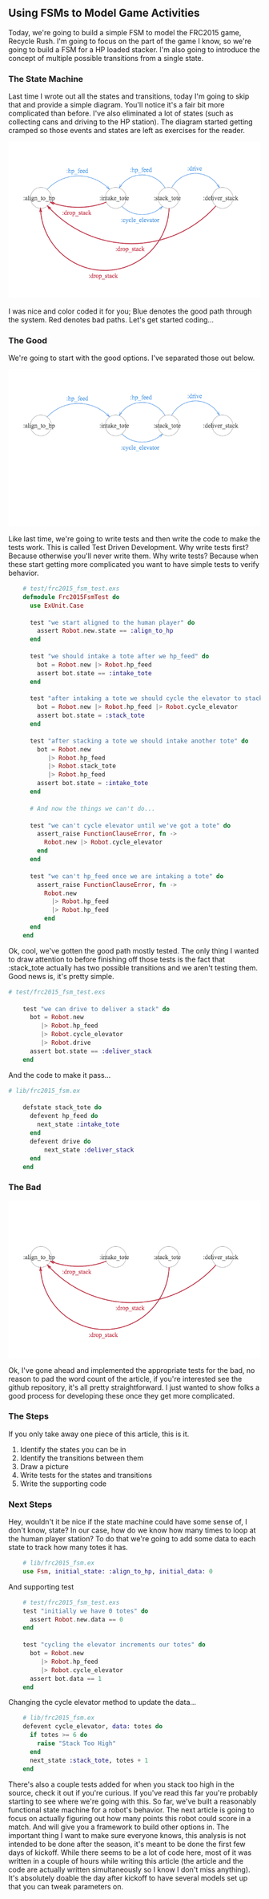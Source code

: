 ## Using FSMs to Model Game Activities

Today, we're going to build a simple FSM to model the FRC2015 game, Recycle Rush. I'm going to focus on the part of the game I know, so we're going to build a FSM for a HP loaded stacker. I'm also going to introduce the concept of multiple possible transitions from a single state.

### The State Machine
Last time I wrote out all the states and transitions, today I'm going to skip that and provide a simple diagram. You'll notice it's a fair bit more complicated than before. I've also eliminated a lot of states (such as collecting cans and driving  to the HP station). The diagram started getting cramped so those events and states are left as exercises for the reader.

![](resources/img/fsm.png)

I was nice and color coded it for you; Blue denotes the good path through the system. Red denotes bad paths. Let's get started coding...


### The Good
We're going to start with the good options. I've separated those out below.

![](resources/img/good.png)

Like last time, we're going to write tests and then write the code to make the tests work. This is called Test Driven Development. Why write tests first? Because otherwise you'll never write them. Why write tests? Because when these start getting more complicated you want to have simple tests to verify behavior.

```elixir
    # test/frc2015_fsm_test.exs
    defmodule Frc2015FsmTest do
      use ExUnit.Case

      test "we start aligned to the human player" do
        assert Robot.new.state == :align_to_hp
      end

      test "we should intake a tote after we hp_feed" do
        bot = Robot.new |> Robot.hp_feed
        assert bot.state == :intake_tote
      end

      test "after intaking a tote we should cycle the elevator to stack the tote" do
        bot = Robot.new |> Robot.hp_feed |> Robot.cycle_elevator
        assert bot.state = :stack_tote
      end

      test "after stacking a tote we should intake another tote" do
        bot = Robot.new
           |> Robot.hp_feed
           |> Robot.stack_tote
           |> Robot.hp_feed
        assert bot.state = :intake_tote
      end

      # And now the things we can't do...

      test "we can't cycle elevator until we've got a tote" do
        assert_raise FunctionClauseError, fn ->
          Robot.new |> Robot.cycle_elevator
        end
      end

      test "we can't hp_feed once we are intaking a tote" do
        assert_raise FunctionClauseError, fn ->
          Robot.new
            |> Robot.hp_feed
            |> Robot.hp_feed
          end
      end
    end


```

Ok, cool, we've gotten the good path mostly tested. The only thing I wanted to draw attention to before finishing off those tests is the fact that :stack_tote actually has two possible transitions and we aren't testing them. Good news is, it's pretty simple.

``` elixir
# test/frc2015_fsm_test.exs

    test "we can drive to deliver a stack" do
      bot = Robot.new
         |> Robot.hp_feed
         |> Robot.cycle_elevator
         |> Robot.drive
      assert bot.state == :deliver_stack
    end
```

And the code to make it pass...

```elixir
# lib/frc2015_fsm.ex

    defstate stack_tote do
      defevent hp_feed do
        next_state :intake_tote
      end
      defevent drive do
          next_state :deliver_stack
      end
    end
```

### The Bad

![](resources/img/bad.png)


Ok, I've gone ahead and implemented the appropriate tests for the bad, no reason to pad the word count of the article, if you're interested see the github repository, it's all pretty straightforward. I just wanted to show folks a good process for developing these once they get more complicated.


### The Steps

If you only take away one piece of this article, this is it.

1. Identify the states you can be in
2. Identify the transitions between them
3. Draw a picture
4. Write tests for the states and transitions
5. Write the supporting code


### Next Steps

Hey, wouldn't it be nice if the state machine could have some sense of, I don't know, state? In our case, how do we know how many times to loop at the human player station? To do that we're going to add some data to each state to track how many totes it has.

```elixir
    # lib/frc2015_fsm.ex
    use Fsm, initial_state: :align_to_hp, initial_data: 0
```
And supporting test
```elixir
    # test/frc2015_fsm_test.exs
    test "initially we have 0 totes" do
      assert Robot.new.data == 0
    end

    test "cycling the elevator increments our totes" do
      bot = Robot.new
         |> Robot.hp_feed
         |> Robot.cycle_elevator
      assert bot.data == 1
    end

```

Changing the cycle elevator method to update the data...

```elixir
    # lib/frc2015_fsm.ex
    defevent cycle_elevator, data: totes do
      if totes >= 6 do
        raise "Stack Too High"
      end
      next_state :stack_tote, totes + 1
    end
```


There's also a couple tests added for when you stack too high in the source, check it out if you're curious. If you've read this far you're probably starting to see where we're going with this. So far, we've built a reasonably functional state machine for a robot's behavior. The next article is going to focus on actually figuring out how many points this robot could score in a match. And will give you a framework to build other options in. The important thing I want to make sure everyone knows, this analysis is not intended to be done after the season, it's meant to be done the first few days of kickoff. While there seems to be a lot of code here, most of it was written in a couple of hours while writing this article (the article and the code are actually written simultaneously so I know I don't miss anything). It's absolutely doable the day after kickoff to have several models set up that you can tweak parameters on.
